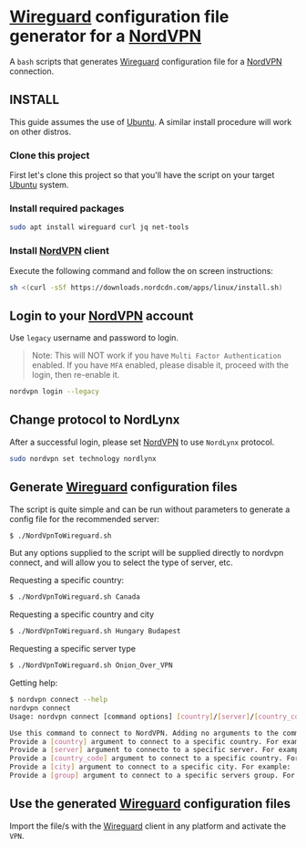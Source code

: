 # [Wireguard](https://www.wireguard.com) configuration file generator for a [NordVPN](https://nordvpn.com)

A `bash` scripts that generates [Wireguard](https://www.wireguard.com) configuration file for a [NordVPN](https://nordvpn.com) connection.

## INSTALL

This guide assumes the use of [Ubuntu](https://ubuntu.com). A similar install procedure will work on other distros.

### Clone this project

First let's clone this project so that you'll have the script on your target [Ubuntu](https://ubuntu.com) system.

### Install required packages

```bash
sudo apt install wireguard curl jq net-tools
```

### Install [NordVPN](https://nordvpn.com) client

Execute the following command and follow the on screen instructions:

```bash
sh <(curl -sSf https://downloads.nordcdn.com/apps/linux/install.sh)
```

## Login to your [NordVPN](https://nordvpn.com) account

Use `legacy` username and password to login.

> Note: This will NOT work if you have `Multi Factor Authentication` enabled. If you have `MFA` enabled, please disable it, proceed with the login, then re-enable it.

```bash
nordvpn login --legacy​
```

## Change protocol to NordLynx

After a successful login, please set [NordVPN](https://nordvpn.com) to use `NordLynx` protocol.

```bash
sudo nordvpn set technology nordlynx
```

## Generate [Wireguard](https://www.wireguard.com) configuration files

The script is quite simple and can be run without parameters to generate a config file for the recommended server:

```bash
$ ./NordVpnToWireguard.sh
```
But any options supplied to the script will be supplied directly to nordvpn connect, and will allow you to select the type of server, etc.

Requesting a specific country:

```bash
$ ./NordVpnToWireguard.sh Canada
```

Requesting a specific country and city

```bash
$ ./NordVpnToWireguard.sh Hungary Budapest
```

Requesting a specific server type

```bash
$ ./NordVpnToWireguard.sh Onion_Over_VPN
```

Getting help:

```bash
$ nordvpn connect --help
nordvpn connect
Usage: nordvpn connect [command options] [country]/[server]/[country_code]/[city]/[group] or [country] [city]

Use this command to connect to NordVPN. Adding no arguments to the command will connect you to the recommended server.
Provide a [country] argument to connect to a specific country. For example: 'nordvpn connect Australia'
Provide a [server] argument to connecto to a specific server. For example: 'nordvpn connect jp35'
Provide a [country_code] argument to connect to a specific country. For example: 'nordvpn connect us'
Provide a [city] argument to connect to a specific city. For example: 'nordvpn connect Hungary Budapest'
Provide a [group] argument to connect to a specific servers group. For example: 'nordvpn connect Onion_Over_VPN'
```

## Use the generated [Wireguard](https://www.wireguard.com) configuration files

Import the file/s with the  [Wireguard](https://www.wireguard.com) client in any platform and activate the `VPN`.
